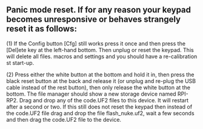 ## Panic mode reset. If for any reason your keypad becomes unresponsive or behaves strangely reset it as follows:

(1) If the Config button [Cfg] still works press it once and then press the [Del]ete key at the left-hand bottom. Then unplug
    or reset the keypad. This will delete all files. macros and settings and you should have a re-calibration st start-up.
    
(2) Press either the white button at the bottom and hold it in, then press the black reset button at the back and release it 
    (or unplug and re-plug the USB cable instead of the rest button), then only release the white button at the bottom. The file
    manager should show a new storage device named RPI-RP2. Drag and drop any of the code.UF2 files to this device. It will 
    restart after a second or two. If this still does not reset the keypad then instead of the code.UF2 file drag and drop the
    file flash_nuke.uf2, wait a few seconds and then drag the code.UF2 file to the device.

